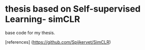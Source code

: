 # thesis based on Self-supervised Learning- simCLR
base code for my thesis. 


[references] (https://github.com/Spijkervet/SimCLR)
